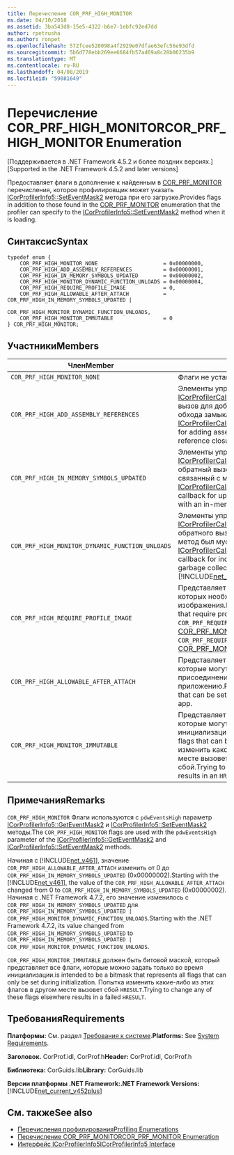 ```yaml
---
title: Перечисление COR_PRF_HIGH_MONITOR
ms.date: 04/10/2018
ms.assetid: 3ba543d8-15e5-4322-b6e7-1ebfc92ed7dd
author: rpetrusha
ms.author: ronpet
ms.openlocfilehash: 572fcee528098a4f2929e07dfae63efc56e93dfd
ms.sourcegitcommit: 5b6d778ebb269ee6684fb57ad69a8c28b06235b9
ms.translationtype: MT
ms.contentlocale: ru-RU
ms.lasthandoff: 04/08/2019
ms.locfileid: "59081649"
---
```

# <a name="corprfhighmonitor-enumeration"></a><span data-ttu-id="8b4f8-102">Перечисление COR_PRF_HIGH_MONITOR</span><span class="sxs-lookup"><span data-stu-id="8b4f8-102">COR_PRF_HIGH_MONITOR Enumeration</span></span>
<span data-ttu-id="8b4f8-103">[Поддерживается в .NET Framework 4.5.2 и более поздних версиях.]</span><span class="sxs-lookup"><span data-stu-id="8b4f8-103">[Supported in the .NET Framework 4.5.2 and later versions]</span></span>  
  
 <span data-ttu-id="8b4f8-104">Предоставляет флаги в дополнение к найденным в [COR_PRF_MONITOR](../../../../docs/framework/unmanaged-api/profiling/cor-prf-monitor-enumeration.md) перечисления, которое профилировщик может указать [ICorProfilerInfo5::SetEventMask2](../../../../docs/framework/unmanaged-api/profiling/icorprofilerinfo5-seteventmask2-method.md) метода при его загрузке.</span><span class="sxs-lookup"><span data-stu-id="8b4f8-104">Provides flags in addition to those found in the [COR_PRF_MONITOR](../../../../docs/framework/unmanaged-api/profiling/cor-prf-monitor-enumeration.md) enumeration that the profiler can specify to the [ICorProfilerInfo5::SetEventMask2](../../../../docs/framework/unmanaged-api/profiling/icorprofilerinfo5-seteventmask2-method.md) method when it is loading.</span></span>  
  
## <a name="syntax"></a><span data-ttu-id="8b4f8-105">Синтаксис</span><span class="sxs-lookup"><span data-stu-id="8b4f8-105">Syntax</span></span>  
  
```  
typedef enum {  
    COR_PRF_HIGH_MONITOR_NONE                     = 0x00000000,  
    COR_PRF_HIGH_ADD_ASSEMBLY_REFERENCES          = 0x00000001,  
    COR_PRF_HIGH_IN_MEMORY_SYMBOLS_UPDATED        = 0x00000002,     
    COR_PRF_HIGH_MONITOR_DYNAMIC_FUNCTION_UNLOADS = 0x00000004,    
    COR_PRF_HIGH_REQUIRE_PROFILE_IMAGE            = 0,  
    COR_PRF_HIGH_ALLOWABLE_AFTER_ATTACH           = COR_PRF_HIGH_IN_MEMORY_SYMBOLS_UPDATED | 
                                                    COR_PRF_HIGH_MONITOR_DYNAMIC_FUNCTION_UNLOADS,  
    COR_PRF_HIGH_MONITOR_IMMUTABLE                = 0  
} COR_PRF_HIGH_MONITOR;  
```  
  
## <a name="members"></a><span data-ttu-id="8b4f8-106">Участники</span><span class="sxs-lookup"><span data-stu-id="8b4f8-106">Members</span></span>  
  
|<span data-ttu-id="8b4f8-107">Член</span><span class="sxs-lookup"><span data-stu-id="8b4f8-107">Member</span></span>|<span data-ttu-id="8b4f8-108">Описание</span><span class="sxs-lookup"><span data-stu-id="8b4f8-108">Description</span></span>|  
|------------|-----------------|  
|`COR_PRF_HIGH_MONITOR_NONE`|<span data-ttu-id="8b4f8-109">Флаги не установлены.</span><span class="sxs-lookup"><span data-stu-id="8b4f8-109">No flags are set.</span></span>|  
|`COR_PRF_HIGH_ADD_ASSEMBLY_REFERENCES`|<span data-ttu-id="8b4f8-110">Элементы управления [ICorProfilerCallback6::GetAssemblyReference](../../../../docs/framework/unmanaged-api/profiling/icorprofilercallback6-getassemblyreferences-method.md) обратный вызов для добавления ссылки на сборки во время обхода замыкания сборки среды CLR.</span><span class="sxs-lookup"><span data-stu-id="8b4f8-110">Controls the [ICorProfilerCallback6::GetAssemblyReference](../../../../docs/framework/unmanaged-api/profiling/icorprofilercallback6-getassemblyreferences-method.md) callback for adding assembly references during the CLR assembly reference closure walk.</span></span>|  
|`COR_PRF_HIGH_IN_MEMORY_SYMBOLS_UPDATED`|<span data-ttu-id="8b4f8-111">Элементы управления [ICorProfilerCallback7::ModuleInMemorySymbolsUpdated](../../../../docs/framework/unmanaged-api/profiling/icorprofilercallback7-moduleinmemorysymbolsupdated-method.md) обратный вызов для обновления в поток символ, связанный с модулем в памяти.</span><span class="sxs-lookup"><span data-stu-id="8b4f8-111">Controls the [ICorProfilerCallback7::ModuleInMemorySymbolsUpdated](../../../../docs/framework/unmanaged-api/profiling/icorprofilercallback7-moduleinmemorysymbolsupdated-method.md) callback for updates to the symbol stream associated with an in-memory module.</span></span>|  
|`COR_PRF_HIGH_MONITOR_DYNAMIC_FUNCTION_UNLOADS`|<span data-ttu-id="8b4f8-112">Элементы управления [ICorProfilerCallback9::DynamicMethodUnloaded](icorprofilercallback9-dynamicmethodunloaded-method.md) обратного вызова, указывающий, когда динамический метод был мусора собираются и выгрузки.</span><span class="sxs-lookup"><span data-stu-id="8b4f8-112">Controls the [ICorProfilerCallback9::DynamicMethodUnloaded](icorprofilercallback9-dynamicmethodunloaded-method.md) callback for indicating when a dynamic method has been garbage collected and unloaded.</span></span> <br/> [!INCLUDE[net_current_v472plus](../../../../includes/net-current-v472plus.md)]|   
|`COR_PRF_HIGH_REQUIRE_PROFILE_IMAGE`|<span data-ttu-id="8b4f8-113">Представляет все флаги `COR_PRF_HIGH_MONITOR`, для которых необходимы улучшенные профилировщиком изображения.</span><span class="sxs-lookup"><span data-stu-id="8b4f8-113">Represents all `COR_PRF_HIGH_MONITOR` flags that require profile-enhanced images.</span></span> <span data-ttu-id="8b4f8-114">Он соответствует `COR_PRF_REQUIRE_PROFILE_IMAGE` флаг в [COR_PRF_MONITOR](../../../../docs/framework/unmanaged-api/profiling/cor-prf-monitor-enumeration.md) перечисления.</span><span class="sxs-lookup"><span data-stu-id="8b4f8-114">It corresponds to the `COR_PRF_REQUIRE_PROFILE_IMAGE` flag in the [COR_PRF_MONITOR](../../../../docs/framework/unmanaged-api/profiling/cor-prf-monitor-enumeration.md) enumeration.</span></span>|  
|`COR_PRF_HIGH_ALLOWABLE_AFTER_ATTACH`|<span data-ttu-id="8b4f8-115">Представляет все флаги `COR_PRF_HIGH_MONITOR`, которые могут быть установлены после присоединения профилировщика к выполняющемуся приложению.</span><span class="sxs-lookup"><span data-stu-id="8b4f8-115">Represents all `COR_PRF_HIGH_MONITOR` flags that can be set after the profiler is attached to a running app.</span></span>|  
|`COR_PRF_HIGH_MONITOR_IMMUTABLE`|<span data-ttu-id="8b4f8-116">Представляет все флаги `COR_PRF_HIGH_MONITOR`, которые могут быть установлены только во время инициализации.</span><span class="sxs-lookup"><span data-stu-id="8b4f8-116">Represents all `COR_PRF_HIGH_MONITOR` flags that can be set only during initialization.</span></span> <span data-ttu-id="8b4f8-117">Попытка изменить какой-нибудь из этих флагов в другом месте вызовет значение `HRESULT`, указывающее на сбой.</span><span class="sxs-lookup"><span data-stu-id="8b4f8-117">Trying to change any of these flags elsewhere results in an `HRESULT` value that indicates failure.</span></span>|  
  
## <a name="remarks"></a><span data-ttu-id="8b4f8-118">Примечания</span><span class="sxs-lookup"><span data-stu-id="8b4f8-118">Remarks</span></span>  
 <span data-ttu-id="8b4f8-119">`COR_PRF_HIGH_MONITOR` Флаги используются с `pdwEventsHigh` параметр [ICorProfilerInfo5::GetEventMask2](../../../../docs/framework/unmanaged-api/profiling/icorprofilerinfo5-geteventmask2-method.md) и [ICorProfilerInfo5::SetEventMask2](../../../../docs/framework/unmanaged-api/profiling/icorprofilerinfo5-seteventmask2-method.md) методы.</span><span class="sxs-lookup"><span data-stu-id="8b4f8-119">The `COR_PRF_HIGH_MONITOR` flags are used with the `pdwEventsHigh` parameter of the [ICorProfilerInfo5::GetEventMask2](../../../../docs/framework/unmanaged-api/profiling/icorprofilerinfo5-geteventmask2-method.md) and [ICorProfilerInfo5::SetEventMask2](../../../../docs/framework/unmanaged-api/profiling/icorprofilerinfo5-seteventmask2-method.md) methods.</span></span>  
  
<span data-ttu-id="8b4f8-120">Начиная с [!INCLUDE[net_v461](../../../../includes/net-v461-md.md)], значение `COR_PRF_HIGH_ALLOWABLE_AFTER_ATTACH` изменить от 0 до `COR_PRF_HIGH_IN_MEMORY_SYMBOLS_UPDATED` (0x00000002).</span><span class="sxs-lookup"><span data-stu-id="8b4f8-120">Starting with the [!INCLUDE[net_v461](../../../../includes/net-v461-md.md)], the value of the `COR_PRF_HIGH_ALLOWABLE_AFTER_ATTACH` changed from 0 to `COR_PRF_HIGH_IN_MEMORY_SYMBOLS_UPDATED` (0x00000002).</span></span> <span data-ttu-id="8b4f8-121">Начиная с .NET Framework 4.7.2, его значение изменилось с `COR_PRF_HIGH_IN_MEMORY_SYMBOLS_UPDATED` для `COR_PRF_HIGH_IN_MEMORY_SYMBOLS_UPDATED | COR_PRF_HIGH_MONITOR_DYNAMIC_FUNCTION_UNLOADS`.</span><span class="sxs-lookup"><span data-stu-id="8b4f8-121">Starting with the .NET Framework 4.7.2, its value changed from `COR_PRF_HIGH_IN_MEMORY_SYMBOLS_UPDATED` to `COR_PRF_HIGH_IN_MEMORY_SYMBOLS_UPDATED | COR_PRF_HIGH_MONITOR_DYNAMIC_FUNCTION_UNLOADS`.</span></span>   

`COR_PRF_HIGH_MONITOR_IMMUTABLE` <span data-ttu-id="8b4f8-122">должен быть битовой маской, который представляет все флаги, которые можно задать только во время инициализации.</span><span class="sxs-lookup"><span data-stu-id="8b4f8-122">is intended to be a bitmask that represents all flags that can only be set during initialization.</span></span> <span data-ttu-id="8b4f8-123">Попытка изменить какие-либо из этих флагов в другом месте вызовет сбой `HRESULT`.</span><span class="sxs-lookup"><span data-stu-id="8b4f8-123">Trying to change any of these flags elsewhere results in a failed `HRESULT`.</span></span>

## <a name="requirements"></a><span data-ttu-id="8b4f8-124">Требования</span><span class="sxs-lookup"><span data-stu-id="8b4f8-124">Requirements</span></span>  
 <span data-ttu-id="8b4f8-125">**Платформы:** См. раздел [Требования к системе](../../../../docs/framework/get-started/system-requirements.md).</span><span class="sxs-lookup"><span data-stu-id="8b4f8-125">**Platforms:** See [System Requirements](../../../../docs/framework/get-started/system-requirements.md).</span></span>  
  
 <span data-ttu-id="8b4f8-126">**Заголовок.** CorProf.idl, CorProf.h</span><span class="sxs-lookup"><span data-stu-id="8b4f8-126">**Header:** CorProf.idl, CorProf.h</span></span>  
  
 <span data-ttu-id="8b4f8-127">**Библиотека:** CorGuids.lib</span><span class="sxs-lookup"><span data-stu-id="8b4f8-127">**Library:** CorGuids.lib</span></span>  
  
 **<span data-ttu-id="8b4f8-128">Версии платформы .NET Framework:</span><span class="sxs-lookup"><span data-stu-id="8b4f8-128">.NET Framework Versions:</span></span>** [!INCLUDE[net_current_v452plus](../../../../includes/net-current-v452plus-md.md)]  
  
## <a name="see-also"></a><span data-ttu-id="8b4f8-129">См. также</span><span class="sxs-lookup"><span data-stu-id="8b4f8-129">See also</span></span>

- [<span data-ttu-id="8b4f8-130">Перечисления профилирования</span><span class="sxs-lookup"><span data-stu-id="8b4f8-130">Profiling Enumerations</span></span>](../../../../docs/framework/unmanaged-api/profiling/profiling-enumerations.md)
- [<span data-ttu-id="8b4f8-131">Перечисление COR_PRF_MONITOR</span><span class="sxs-lookup"><span data-stu-id="8b4f8-131">COR_PRF_MONITOR Enumeration</span></span>](../../../../docs/framework/unmanaged-api/profiling/cor-prf-monitor-enumeration.md)
- [<span data-ttu-id="8b4f8-132">Интерфейс ICorProfilerInfo5</span><span class="sxs-lookup"><span data-stu-id="8b4f8-132">ICorProfilerInfo5 Interface</span></span>](../../../../docs/framework/unmanaged-api/profiling/icorprofilerinfo5-interface.md)
